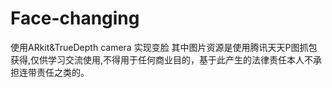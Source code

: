 # Face-changing
使用ARkit&amp;TrueDepth camera 实现变脸
其中图片资源是使用腾讯天天P图抓包获得,仅供学习交流使用,不得用于任何商业目的，基于此产生的法律责任本人不承担连带责任之类的。